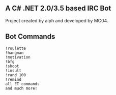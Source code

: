 ## A C# .NET 2.0/3.5 based IRC Bot

Project created by alph and developed by MC04.

## Bot Commands

```
!roulette
!hangman
!motivation
!bfg
!shoot
!insult
!rand 100
!remind
all ET commands
and much more!
```
